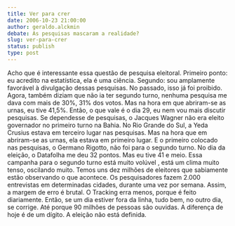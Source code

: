 ```yaml
---
title: Ver para crer
date: 2006-10-23 21:00:00
author: geraldo.alckmin
debate: As pesquisas mascaram a realidade?
slug: ver-para-crer
status: publish 
type: post
---
```


Acho que é interessante essa questão de pesquisa eleitoral. Primeiro ponto: eu acredito na estatística, ela é uma ciência. Segundo: sou amplamente favorável à divulgação dessas pesquisas. No passado, isso já foi proibido. 
Agora, também diziam que não ia ter segundo turno, nenhuma pesquisa me dava com mais de 30%, 31% dos votos. Mas na hora em que abriram-se as urnas, eu tive 41,5%. Então, o que vale é o dia 29, eu nem vou mais discutir pesquisas. Se dependesse de pesquisas, o Jacques Wagner não era eleito governador no primeiro turno na Bahia. No Rio Grande do Sul, a Yeda Crusius estava em terceiro lugar nas pesquisas. Mas na hora que em abriram-se as urnas, ela estava em primeiro lugar. E o primeiro colocado nas pesquisas, o Germano Rigotto, não foi para o segundo turno. 
No dia da eleição, o Datafolha me deu 32 pontos. Mas eu tive 41 e meio. Essa campanha para o segundo turno está muito volúvel , está um clima muito tenso, oscilando muito. Temos uns dez milhões de eleitores que sabiamente estão observando o que acontece. Os pesquisadores fazem 2.000 entrevistas em determinadas cidades, durante uma vez por semana. Assim, a margem de erro é brutal. O Tracking erra menos, porque é feito diariamente. Então, se um dia estiver fora da linha, tudo bem, no outro dia, se corrige. Até porque 90 milhões de pessoas são ouvidas. A diferença de hoje é de um dígito. A eleição não está definida.
